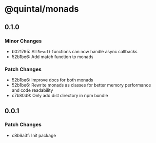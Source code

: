 # @quintal/monads

## 0.1.0

### Minor Changes

- b021795: All `Result` functions can now handle async callbacks
- 52b1be6: Add match function to monads

### Patch Changes

- 52b1be6: Improve docs for both monads
- 52b1be6: Rewrite monads as classes for better memory performance and code readability
- c7b80d9: Only add dist directory in npm bundle

## 0.0.1

### Patch Changes

- c8b6a3f: Init package
